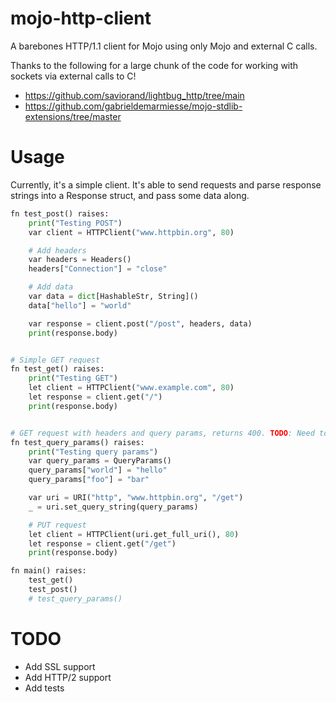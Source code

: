 # mojo-http-client

A barebones HTTP/1.1 client for Mojo using only Mojo and external C calls.

Thanks to the following for a large chunk of the code for working with sockets via external calls to C!

- https://github.com/saviorand/lightbug_http/tree/main
- https://github.com/gabrieldemarmiesse/mojo-stdlib-extensions/tree/master

# Usage
Currently, it's a simple client. It's able to send requests and parse response strings into a Response struct, and pass some data along.


```python
fn test_post() raises:
    print("Testing POST")
    var client = HTTPClient("www.httpbin.org", 80)

    # Add headers
    var headers = Headers()
    headers["Connection"] = "close"

    # Add data
    var data = dict[HashableStr, String]()
    data["hello"] = "world"

    var response = client.post("/post", headers, data)
    print(response.body)


# Simple GET request
fn test_get() raises:
    print("Testing GET")
    let client = HTTPClient("www.example.com", 80)
    let response = client.get("/")
    print(response.body)


# GET request with headers and query params, returns 400. TODO: Need to fix this, not working atm, returns a 400
fn test_query_params() raises:
    print("Testing query params")
    var query_params = QueryParams()
    query_params["world"] = "hello"
    query_params["foo"] = "bar"

    var uri = URI("http", "www.httpbin.org", "/get")
    _ = uri.set_query_string(query_params)

    # PUT request
    let client = HTTPClient(uri.get_full_uri(), 80)
    let response = client.get("/get")
    print(response.body)

fn main() raises:
    test_get()
    test_post()
    # test_query_params()
```

# TODO
- Add SSL support
- Add HTTP/2 support
- Add tests